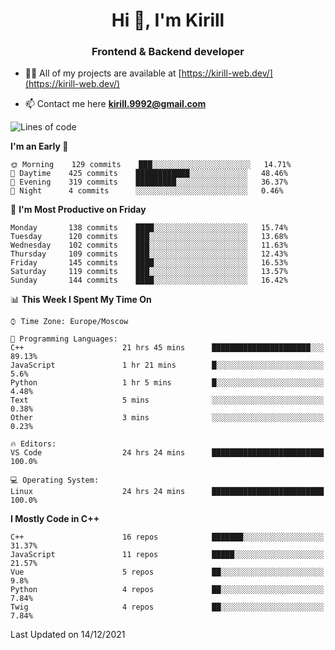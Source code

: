 <h1 align="center">Hi 👋, I'm Kirill</h1>
<h3 align="center">Frontend & Backend developer</h3>

- 👨‍💻 All of my projects are available at [https://kirill-web.dev/](https://kirill-web.dev/)

- 📫 Contact me here **kirill.9992@gmail.com**











<!--START_SECTION:waka-->
![Lines of code](https://img.shields.io/badge/From%20Hello%20World%20I%27ve%20Written-146%20Thousand%20lines%20of%20code-blue)

**I'm an Early 🐤** 

```text
🌞 Morning    129 commits    ███░░░░░░░░░░░░░░░░░░░░░░   14.71% 
🌆 Daytime    425 commits    ████████████░░░░░░░░░░░░░   48.46% 
🌃 Evening    319 commits    █████████░░░░░░░░░░░░░░░░   36.37% 
🌙 Night      4 commits      ░░░░░░░░░░░░░░░░░░░░░░░░░   0.46%

```
📅 **I'm Most Productive on Friday** 

```text
Monday       138 commits    ████░░░░░░░░░░░░░░░░░░░░░   15.74% 
Tuesday      120 commits    ███░░░░░░░░░░░░░░░░░░░░░░   13.68% 
Wednesday    102 commits    ███░░░░░░░░░░░░░░░░░░░░░░   11.63% 
Thursday     109 commits    ███░░░░░░░░░░░░░░░░░░░░░░   12.43% 
Friday       145 commits    ████░░░░░░░░░░░░░░░░░░░░░   16.53% 
Saturday     119 commits    ███░░░░░░░░░░░░░░░░░░░░░░   13.57% 
Sunday       144 commits    ████░░░░░░░░░░░░░░░░░░░░░   16.42%

```


📊 **This Week I Spent My Time On** 

```text
⌚︎ Time Zone: Europe/Moscow

💬 Programming Languages: 
C++                      21 hrs 45 mins      ██████████████████████░░░   89.13% 
JavaScript               1 hr 21 mins        █░░░░░░░░░░░░░░░░░░░░░░░░   5.6% 
Python                   1 hr 5 mins         █░░░░░░░░░░░░░░░░░░░░░░░░   4.48% 
Text                     5 mins              ░░░░░░░░░░░░░░░░░░░░░░░░░   0.38% 
Other                    3 mins              ░░░░░░░░░░░░░░░░░░░░░░░░░   0.23%

🔥 Editors: 
VS Code                  24 hrs 24 mins      █████████████████████████   100.0%

💻 Operating System: 
Linux                    24 hrs 24 mins      █████████████████████████   100.0%

```

**I Mostly Code in C++** 

```text
C++                      16 repos            ███████░░░░░░░░░░░░░░░░░░   31.37% 
JavaScript               11 repos            █████░░░░░░░░░░░░░░░░░░░░   21.57% 
Vue                      5 repos             ██░░░░░░░░░░░░░░░░░░░░░░░   9.8% 
Python                   4 repos             ██░░░░░░░░░░░░░░░░░░░░░░░   7.84% 
Twig                     4 repos             ██░░░░░░░░░░░░░░░░░░░░░░░   7.84%

```



 Last Updated on 14/12/2021
<!--END_SECTION:waka-->
